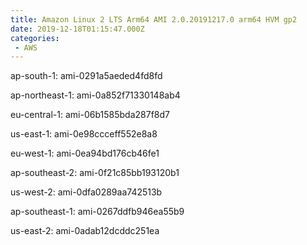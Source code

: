 ```yaml
---
title: Amazon Linux 2 LTS Arm64 AMI 2.0.20191217.0 arm64 HVM gp2
date: 2019-12-18T01:15:47.000Z
categories:
 - AWS
---
```


ap-south-1: ami-0291a5aeded4fd8fd

ap-northeast-1: ami-0a852f71330148ab4

eu-central-1: ami-06b1585bda287f8d7

us-east-1: ami-0e98ccceff552e8a8

eu-west-1: ami-0ea94bd176cb46fe1

ap-southeast-2: ami-0f21c85bb193120b1

us-west-2: ami-0dfa0289aa742513b

ap-southeast-1: ami-0267ddfb946ea55b9

us-east-2: ami-0adab12dcddc251ea

